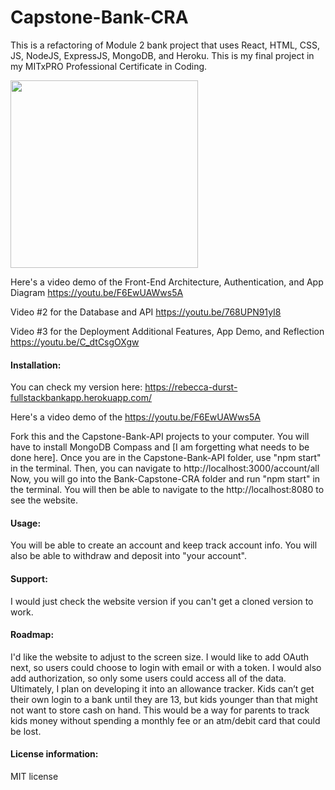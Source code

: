 # Capstone-Bank-CRA
This is a refactoring of Module 2 bank project that uses React, HTML, CSS, JS, NodeJS, ExpressJS, MongoDB, and Heroku. This is my final project in my MITxPRO Professional Certificate in Coding. 

<img src= "Your-Town-Bank.jpg" width='300'/>

Here's a video demo of the Front-End Architecture, Authentication, and App Diagram https://youtu.be/F6EwUAWws5A

Video #2 for the Database and API https://youtu.be/768UPN91yI8

Video #3 for the Deployment Additional Features, App Demo, and Reflection
https://youtu.be/C_dtCsgOXgw
 
#### Installation:
 
You can check my version here: https://rebecca-durst-fullstackbankapp.herokuapp.com/ 

Here's a video demo of the  https://youtu.be/F6EwUAWws5A

Fork this and the Capstone-Bank-API projects to your computer. You will have to install MongoDB Compass and [I am forgetting what needs to be done here]. Once you are in the Capstone-Bank-API folder, use "npm start" in the terminal. Then, you can navigate to http://localhost:3000/account/all Now, you will go into the Bank-Capstone-CRA folder and run "npm start" in the terminal. You will then be able to navigate to the http://localhost:8080 to see the website.
 
#### Usage:
 
You will be able to create an account and keep track account info. You will also be able to withdraw and deposit into "your account".
 
#### Support: 
 
I would just check the website version if you can't get a cloned version to work.
 
#### Roadmap: 
I'd like the website to adjust to the screen size. I would like to add OAuth next, so users could choose to login with email or with a token. I would also add authorization, so only some users could access all of the data. Ultimately, I plan on developing it into an allowance tracker. Kids can’t get their own login to a bank until they are 13, but kids younger than that might not want to store cash on hand. This would be a way for parents to track kids money without spending a monthly fee or an atm/debit card that could be lost.

#### License information:
 
MIT license
